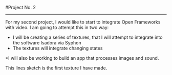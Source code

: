 #Project No. 2

-------

For my second project, I would like to start to integrate Open Frameworks with video.  I am going to attempt this in two way:

* I will be creating a series of textures, that I will attempt to integrate into the software Isadora via Syphon
* The textures will integrate changing states

*I will also be working to build an app that processes images and sound.


This lines sketch is the first texture I have made.